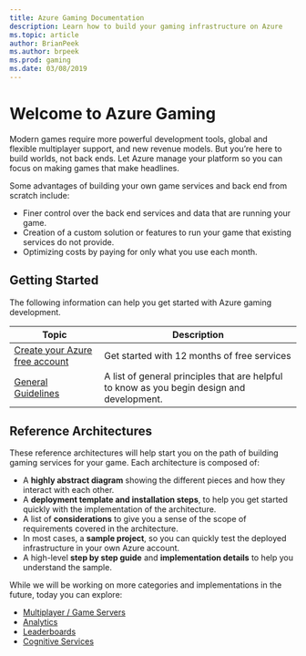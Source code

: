 ```yaml
---
title: Azure Gaming Documentation
description: Learn how to build your gaming infrastructure on Azure
ms.topic: article
author: BrianPeek
ms.author: brpeek
ms.prod: gaming
ms.date: 03/08/2019
---
```


# Welcome to Azure Gaming

Modern games require more powerful development tools, global and flexible multiplayer support, and new revenue models. But you’re here to build worlds, not back ends. Let Azure manage your platform so you can focus on making games that make headlines.

Some advantages of building your own game services and back end from scratch include:

* Finer control over the back end services and data that are running your game.
* Creation of a custom solution or features to run your game that existing services do not provide.
* Optimizing costs by paying for only what you use each month.

## Getting Started

The following information can help you get started with Azure gaming development.

Topic | Description
------|------------
[Create your Azure free account](https://aka.ms/azfreegamedev) | Get started with 12 months of free services
[General Guidelines](reference-architectures/general-guidelines.md) | A list of general principles that are helpful to know as you begin design and development.

## Reference Architectures

These reference architectures will help start you on the path of building gaming services for your game.  Each architecture is composed of:

* A **highly abstract diagram** showing the different pieces and how they interact with each other.
* A **deployment template and installation steps**, to help you get started quickly with the implementation of the architecture.
* A list of **considerations** to give you a sense of the scope of requirements covered in the architecture.
* In most cases, a **sample project**, so you can quickly test the deployed infrastructure in your own Azure account.
* A high-level **step by step guide** and **implementation details** to help you understand the sample.

While we will be working on more categories and implementations in the future, today you can explore:

* [Multiplayer / Game Servers](reference-architectures/multiplayer.md)
* [Analytics](reference-architectures/analytics.md)
* [Leaderboards](reference-architectures/leaderboard.md)
* [Cognitive Services](reference-architectures/cognitive.md)